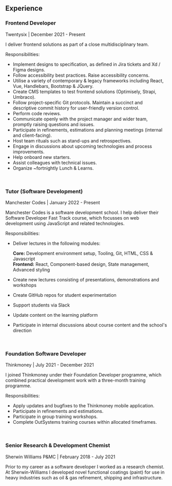 ## Experience

### **Frontend Developer**

Twentysix | December 2021 - Present

I deliver frontend solutions as part of a close multidisciplinary team.

Responsibilities:

- Implement designs to specification, as defined in Jira tickets and Xd / Figma designs.
- Follow accessibility best practices. Raise accessibility concerns.
- Utilise a variety of contemporary & legacy frameworks including React, Vue, Handlebars, Bootstrap & JQuery.
- Create CMS templates to test frontend solutions (Optimisely, Strapi, Umbraco).
- Follow project-specific Git protocols. Maintain a succinct and descriptive commit history for user-friendly version control.
- Perform code reviews.
- Communicate openly with the project manager and wider team, promptly raising questions and issues.
- Participate in refinements, estimations and planning meetings (internal and client-facing).
- Host team rituals such as stand-ups and retrospectives.
- Engage in discussions about upcoming technologies and process improvements.
- Help onboard new starters.
- Assist colleagues with technical issues.
- Organize ~fortnightly Lunch & Learns.

<br/>

### **Tutor (Software Development)**

Manchester Codes | January 2022 - Present

Manchester Codes is a software development school. I help deliver their Software Developer Fast Track course, which focusses on web development using JavaScript and related technologies.

Responsibilities:

- Deliver lectures in the following modules:

  **Core:** Development environment setup, Tooling, Git, HTML, CSS & Javascript  
  **Frontend:** React, Component-based design, State management, Advanced styling

- Create new lectures consisting of presentations, demonstrations and workshops
- Create GitHub repos for student experimentation
- Support students via Slack
- Update content on the learning platform
- Participate in internal discussions about course content and the school's direction

<br/>

### **Foundation Software Developer**

Thinkmoney | July 2021 - December 2021

I joined Thinkmoney under their Foundation Developer programme, which combined practical development work with a three-month training programme.

Responsibilities:

- Apply updates and bugfixes to the Thinkmoney mobile application.
- Participate in refinements and estimations.
- Participate in group training workshops.
- Complete OutSystems training courses within allocated timeframes.

<br/>

### **Senior Research & Development Chemist**

Sherwin Williams P&MC | February 2018 - July 2021

Prior to my career as a software developer I worked as a research chemist. At Sherwin-Williams I developed novel functional coatings (paint) for use in heavy industries such as oil & gas refinement, shipping and infrastructure.
